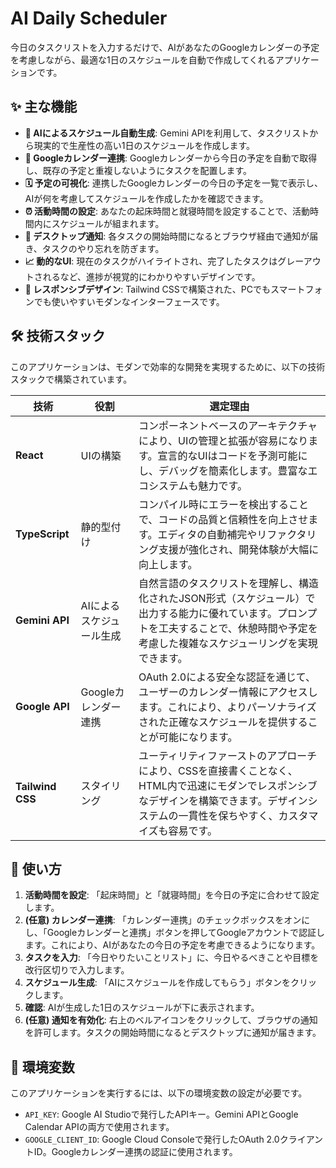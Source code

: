 # AI Daily Scheduler

今日のタスクリストを入力するだけで、AIがあなたのGoogleカレンダーの予定を考慮しながら、最適な1日のスケジュールを自動で作成してくれるアプリケーションです。

## ✨ 主な機能

- **🤖 AIによるスケジュール自動生成**: Gemini APIを利用して、タスクリストから現実的で生産性の高い1日のスケジュールを作成します。
- **📅 Googleカレンダー連携**: Googleカレンダーから今日の予定を自動で取得し、既存の予定と重複しないようにタスクを配置します。
- **🗓️ 予定の可視化**: 連携したGoogleカレンダーの今日の予定を一覧で表示し、AIが何を考慮してスケジュールを作成したかを確認できます。
- **⏰ 活動時間の設定**: あなたの起床時間と就寝時間を設定することで、活動時間内にスケジュールが組まれます。
- **🔔 デスクトップ通知**: 各タスクの開始時間になるとブラウザ経由で通知が届き、タスクのやり忘れを防ぎます。
- **📈 動的なUI**: 現在のタスクがハイライトされ、完了したタスクはグレーアウトされるなど、進捗が視覚的にわかりやすいデザインです。
- **📱 レスポンシブデザイン**: Tailwind CSSで構築された、PCでもスマートフォンでも使いやすいモダンなインターフェースです。

## 🛠️ 技術スタック

このアプリケーションは、モダンで効率的な開発を実現するために、以下の技術スタックで構築されています。

| 技術             | 役割                                                                                                   | 選定理由                                                                                                                                                                                                                                                         |
| ---------------- | ------------------------------------------------------------------------------------------------------ | -------------------------------------------------------------------------------------------------------------------------------------------------------------------------------------------------------------------------------------------------------------------- |
| **React**        | UIの構築                                                                                               | コンポーネントベースのアーキテクチャにより、UIの管理と拡張が容易になります。宣言的なUIはコードを予測可能にし、デバッグを簡素化します。豊富なエコシステムも魅力です。                                                                                             |
| **TypeScript**   | 静的型付け                                                                                             | コンパイル時にエラーを検出することで、コードの品質と信頼性を向上させます。エディタの自動補完やリファクタリング支援が強化され、開発体験が大幅に向上します。                                                                                                     |
| **Gemini API**   | AIによるスケジュール生成                                                                               | 自然言語のタスクリストを理解し、構造化されたJSON形式（スケジュール）で出力する能力に優れています。プロンプトを工夫することで、休憩時間や予定を考慮した複雑なスケジューリングを実現できます。                                                       |
| **Google API**   | Googleカレンダー連携                                                                                   | OAuth 2.0による安全な認証を通じて、ユーザーのカレンダー情報にアクセスします。これにより、よりパーソナライズされた正確なスケジュールを提供することが可能になります。                                                                                       |
| **Tailwind CSS** | スタイリング                                                                                           | ユーティリティファーストのアプローチにより、CSSを直接書くことなく、HTML内で迅速にモダンでレスポンシブなデザインを構築できます。デザインシステムの一貫性を保ちやすく、カスタマイズも容易です。                                                             |

## 🚀 使い方

1.  **活動時間を設定**: 「起床時間」と「就寝時間」を今日の予定に合わせて設定します。
2.  **(任意) カレンダー連携**: 「カレンダー連携」のチェックボックスをオンにし、「Googleカレンダーと連携」ボタンを押してGoogleアカウントで認証します。これにより、AIがあなたの今日の予定を考慮できるようになります。
3.  **タスクを入力**: 「今日やりたいことリスト」に、今日やるべきことや目標を改行区切りで入力します。
4.  **スケジュール生成**: 「AIにスケジュールを作成してもらう」ボタンをクリックします。
5.  **確認**: AIが生成した1日のスケジュールが下に表示されます。
6.  **(任意) 通知を有効化**: 右上のベルアイコンをクリックして、ブラウザの通知を許可します。タスクの開始時間になるとデスクトップに通知が届きます。

## 🔑 環境変数

このアプリケーションを実行するには、以下の環境変数の設定が必要です。

-   `API_KEY`: Google AI Studioで発行したAPIキー。Gemini APIとGoogle Calendar APIの両方で使用されます。
-   `GOOGLE_CLIENT_ID`: Google Cloud Consoleで発行したOAuth 2.0クライアントID。Googleカレンダー連携の認証に使用されます。
